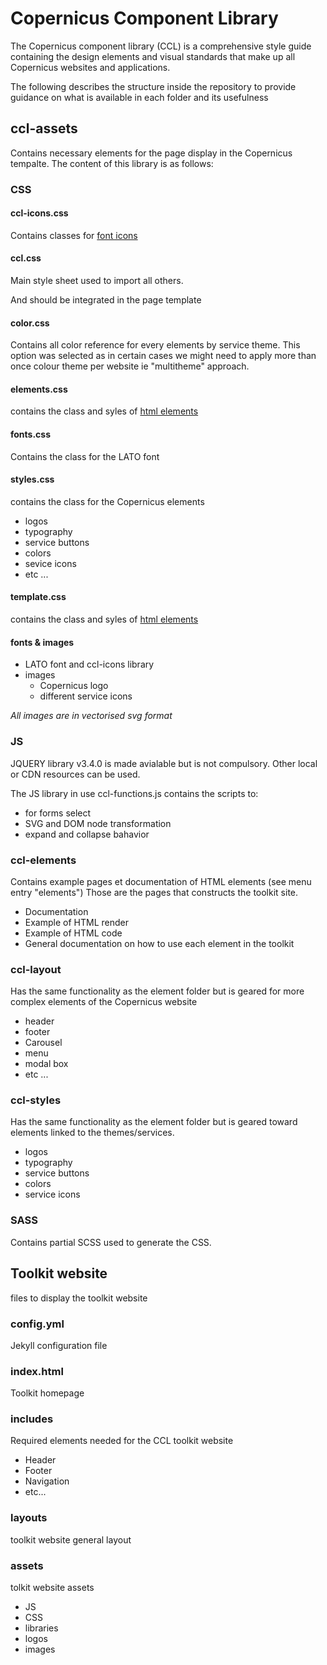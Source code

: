 
# Copernicus Component Library

The Copernicus component library (CCL) is a comprehensive style guide containing the design elements and visual standards that make up all Copernicus websites and applications.

The following describes the structure inside the repository to provide guidance on what is available in each folder and its usefulness

## ccl-assets

Contains necessary elements for the page display in the Copernicus tempalte.
The content of this library is as follows:

### CSS 

#### ccl-icons.css

Contains classes for [font icons](https://eu-copernicus.github.io/copernicus-component-library/ccl-elements/ccl-icons.html)

#### ccl.css

Main style sheet used to import all others. 

And should be integrated in the page template

#### color.css

Contains all color reference for every elements by service theme.
This option was selected as in certain cases we might need to apply more than once colour theme per website ie "multitheme" approach.

#### elements.css

contains the class and syles of [html elements](https://eu-copernicus.github.io/copernicus-component-library/ccl-layout/ccl-template.html) 

#### fonts.css 

Contains the class for the LATO font

#### styles.css 

contains the class for the Copernicus elements 
* logos
* typography
* service buttons
* colors
* sevice icons
* etc ...

#### template.css 

contains the class and syles of [html elements](https://eu-copernicus.github.io/copernicus-component-library/ccl-layout/ccl-template.html) 

#### fonts & images 

* LATO font and ccl-icons library
* images 
  * Copernicus logo
  * different service icons

*All images are in vectorised svg format*

### JS

JQUERY library v3.4.0 is made avialable but is not compulsory. 
Other local or CDN resources can be used.

The JS library in use ccl-functions.js contains the scripts to:
* for forms select
* SVG and DOM node transformation
* expand and collapse bahavior 

### ccl-elements

Contains example pages et documentation of HTML elements (see menu entry "elements")
Those are the pages that constructs the toolkit site.

* Documentation
* Example of HTML render
* Example of HTML code
* General documentation on how to use each element in the toolkit

### ccl-layout 

Has the same functionality as the element folder but is geared for more complex elements of the Copernicus website 
* header
* footer
* Carousel
* menu
* modal box 
* etc ...

### ccl-styles

Has the same functionality as the element folder but is geared toward elements linked to the themes/services.
* logos
* typography
* service buttons
* colors
* service icons

### SASS 

Contains partial SCSS used to generate the CSS.

## Toolkit website

files to display the toolkit website

### config.yml

Jekyll configuration file

### index.html

Toolkit homepage

### includes

Required elements needed for the CCL toolkit website 
* Header
* Footer
* Navigation
* etc...

### layouts

toolkit website general layout 

### assets 

tolkit website assets
* JS 
* CSS
* libraries
* logos
* images


